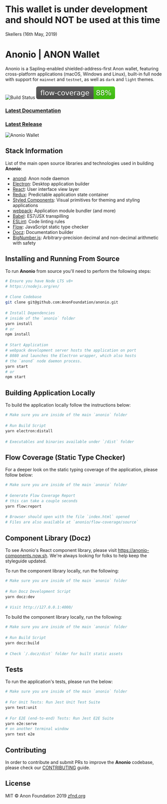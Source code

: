 # This wallet is under development and should NOT be used at this time
Skellers (16th May, 2019)

# Anonio | ANON Wallet

Anonio is a Sapling-enabled shielded-address-first Anon wallet, featuring cross-platform applications (macOS, Windows and Linux), built-in full node with support for `mainnet` and `testnet`, as well as `dark` and `light` themes.

![Build Status](https://app.bitrise.io/app/a5bc7a8391d5501b/status.svg?token=SOuGNc3Qf9rCj3Osl-eHyQ&branch=master)
![Flow Coverage](./public/flow-coverage-badge.svg)

### [Latest Documentation](https://anoniowallet.com)

### [Latest Release](https://github.com/AnonFoundation/anonio/releases)

![Anonio Wallet](https://raw.githubusercontent.com/AnonFoundation/anonio-docs/develop/docz/assets/dashboard.png)

## Stack Information

List of the main open source libraries and technologies used in building **Anonio**:

- [anond](https://github.com/anon/anon): Anon node daemon
- [Electron](https://github.com/electron/electron): Desktop application builder
- [React](https://facebook.github.io/react/): User interface view layer
- [Redux](https://redux.js.org/): Predictable application state container
- [Styled Components](https://www.styled-components.com/): Visual primitives for theming and styling applications
- [webpack](https://webpack.github.io/): Application module bundler (and more)
- [Babel](https://babeljs.io/): ES7/JSX transpilling
- [ESLint](https://eslint.org/): Code linting rules
- [Flow](https://flow.org): JavaScript static type checker
- [Docz](https://docz.site): Documentation builder
- [BigNumber.js](https://github.com/MikeMcl/bignumber.js#readme): Arbitrary-precision decimal and non-decimal arithmetic with safety

## Installing and Running From Source

To run **Anonio** from source you'll need to perform the following steps:
```bash
# Ensure you have Node LTS v8+
# https://nodejs.org/en/

# Clone Codebase
git clone git@github.com:AnonFoundation/anonio.git

# Install Dependencies
# inside of the `anonio` folder
yarn install
# or
npm install

# Start Application
# webpack development server hosts the application on port
# 8080 and launches the Electron wrapper, which also hosts
# the `anond` node daemon process.
yarn start
# or
npm start
```

## Building Application Locally

To build the application locally follow the instructions below:
```bash
# Make sure you are inside of the main `anonio` folder

# Run Build Script
yarn electron:distall

# Executables and binaries available under `/dist` folder
```

## Flow Coverage (Static Type Checker)

For a deeper look on the static typing coverage of the application, please follow below:
```bash
# Make sure you are inside of the main `anonio` folder

# Generate Flow Coverage Report
# this can take a couple seconds
yarn flow:report

# Browser should open with the file `index.html` opened
# Files are also available at `anonio/flow-coverage/source`
```

## Component Library (Docz)

To see Anonio's React component library, please visit https://anonio-components.now.sh. We're always looking for folks to help keep the styleguide updated.

To run the component library locally, run the following:
```bash
# Make sure you are inside of the main `anonio` folder

# Run Docz Development Script
yarn docz:dev

# Visit http://127.0.0.1:4000/
```

To build the component library locally, run the following:
```bash
# Make sure you are inside of the main `anonio` folder

# Run Build Script
yarn docz:build

# Check `/.docz/dist` folder for built static assets
```

## Tests

To run the application's tests, please run the below:
```bash
# Make sure you are inside of the main `anonio` folder

# For Unit Tests: Run Jest Unit Test Suite
yarn test:unit

# For E2E (end-to-end) Tests: Run Jest E2E Suite
yarn e2e:serve
# on another terminal window
yarn test e2e
```

## Contributing

In order to contribute and submit PRs to improve the **Anonio** codebase, please check our [CONTRIBUTING](https://github.com/AnonFoundation/anonio/blob/master/CONTRIBUTING.md) guide.

## License

MIT © Anon Foundation 2019 [zfnd.org](zfnd.org)
